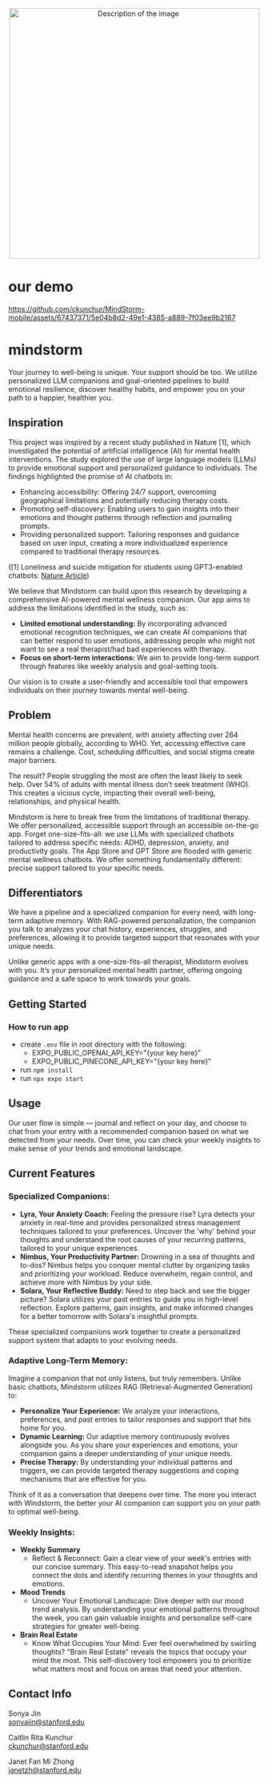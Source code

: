 <div align="center">
    <img src="https://github.com/ckunchur/MindStorm-mobile/blob/main/assets/Blue%20White%20Minimal%20Creative%20Illustration%20Short%20Link%20Application%20Online%20Poster.png?raw=true" width="500" alt="Description of the image">
</div>

# our demo

https://github.com/ckunchur/MindStorm-mobile/assets/67437371/5e04b8d2-49e1-4385-a889-7f03ee9b2167


# mindstorm

Your journey to well-being is unique. Your support should be too. We utilize personalized LLM companions and goal-oriented pipelines to build emotional resilience, discover healthy habits, and empower you on your path to a happier, healthier you.

## Inspiration

This project was inspired by a recent study published in Nature [1], which investigated the potential of artificial intelligence (AI) for mental health interventions. The study explored the use of large language models (LLMs) to provide emotional support and personalized guidance to individuals. The findings highlighted the promise of AI chatbots in:

- Enhancing accessibility: Offering 24/7 support, overcoming geographical limitations and potentially reducing therapy costs.
- Promoting self-discovery: Enabling users to gain insights into their emotions and thought patterns through reflection and journaling prompts.
- Providing personalized support: Tailoring responses and guidance based on user input, creating a more individualized experience compared to traditional therapy resources.

([1] Loneliness and suicide mitigation for students using GPT3-enabled chatbots: [Nature Article](https://www.nature.com/articles/s44184-023-00047-6#Sec10))

We believe that Mindstorm can build upon this research by developing a comprehensive AI-powered mental wellness companion. Our app aims to address the limitations identified in the study, such as:

- **Limited emotional understanding:** By incorporating advanced emotional recognition techniques, we can create AI companions that can better respond to user emotions, addressing people who might not want to see a real therapist/had bad experiences with therapy.
- **Focus on short-term interactions:** We aim to provide long-term support through features like weekly analysis and goal-setting tools.

Our vision is to create a user-friendly and accessible tool that empowers individuals on their journey towards mental well-being.

## Problem

Mental health concerns are prevalent, with anxiety affecting over 264 million people globally, according to WHO. Yet, accessing effective care remains a challenge. Cost, scheduling difficulties, and social stigma create major barriers.

The result? People struggling the most are often the least likely to seek help. Over 54% of adults with mental illness don’t seek treatment (WHO). This creates a vicious cycle, impacting their overall well-being, relationships, and physical health.

Mindstorm is here to break free from the limitations of traditional therapy. We offer personalized, accessible support through an accessible on-the-go app. Forget one-size-fits-all: we use LLMs with specialized chatbots tailored to address specific needs: ADHD, depression, anxiety, and productivity goals. The App Store and GPT Store are flooded with generic mental wellness chatbots. We offer something fundamentally different: precise support tailored to your specific needs.

## Differentiators

We have a pipeline and a specialized companion for every need, with long-term adaptive memory. With RAG-powered personalization, the companion you talk to analyzes your chat history, experiences, struggles, and preferences, allowing it to provide targeted support that resonates with your unique needs.

Unlike generic apps with a one-size-fits-all therapist, Mindstorm evolves with you. It’s your personalized mental health partner, offering ongoing guidance and a safe space to work towards your goals.

## Getting Started
### How to run app
- create `.env` file in root directory with the following:
  - EXPO_PUBLIC_OPENAI_API_KEY="{your key here}"
  - EXPO_PUBLIC_PINECONE_API_KEY="{your key here}"
- run `npm install` 
- run `npx expo start`

## Usage

Our user flow is simple — journal and reflect on your day, and choose to chat from your entry with a recommended companion based on what we detected from your needs. Over time, you can check your weekly insights to make sense of your trends and emotional landscape.

## Current Features

### Specialized Companions:
- **Lyra, Your Anxiety Coach:** Feeling the pressure rise? Lyra detects your anxiety in real-time and provides personalized stress management techniques tailored to your preferences. Uncover the 'why' behind your thoughts and understand the root causes of your recurring patterns, tailored to your unique experiences.
- **Nimbus, Your Productivity Partner:** Drowning in a sea of thoughts and to-dos? Nimbus helps you conquer mental clutter by organizing tasks and prioritizing your workload. Reduce overwhelm, regain control, and achieve more with Nimbus by your side.
- **Solara, Your Reflective Buddy:** Need to step back and see the bigger picture? Solara utilizes your past entries to guide you in high-level reflection. Explore patterns, gain insights, and make informed changes for a better tomorrow with Solara's insightful prompts.

These specialized companions work together to create a personalized support system that adapts to your evolving needs.

### Adaptive Long-Term Memory:

Imagine a companion that not only listens, but truly remembers. Unlike basic chatbots, Mindstorm utilizes RAG (Retrieval-Augmented Generation) to:

- **Personalize Your Experience:** We analyze your interactions, preferences, and past entries to tailor responses and support that hits home for you.
- **Dynamic Learning:** Our adaptive memory continuously evolves alongside you. As you share your experiences and emotions, your companion gains a deeper understanding of your unique needs.
- **Precise Therapy:** By understanding your individual patterns and triggers, we can provide targeted therapy suggestions and coping mechanisms that are effective for you.

Think of it as a conversation that deepens over time. The more you interact with Windstorm, the better your AI companion can support you on your path to optimal well-being.

### Weekly Insights:
- **Weekly Summary**
    - Reflect & Reconnect: Gain a clear view of your week's entries with our concise summary. This easy-to-read snapshot helps you connect the dots and identify recurring themes in your thoughts and emotions.
- **Mood Trends**
    - Uncover Your Emotional Landscape: Dive deeper with our mood trend analysis. By understanding your emotional patterns throughout the week, you can gain valuable insights and personalize self-care strategies for greater well-being.
- **Brain Real Estate**
    - Know What Occupies Your Mind: Ever feel overwhelmed by swirling thoughts? "Brain Real Estate" reveals the topics that occupy your mind the most. This self-discovery tool empowers you to prioritize what matters most and focus on areas that need your attention.

## Contact Info

Sonya Jin  
sonyajin@stanford.edu

Caitlin Rita Kunchur  
ckunchur@stanford.edu

Janet Fan Mi Zhong  
janetzh@stanford.edu

